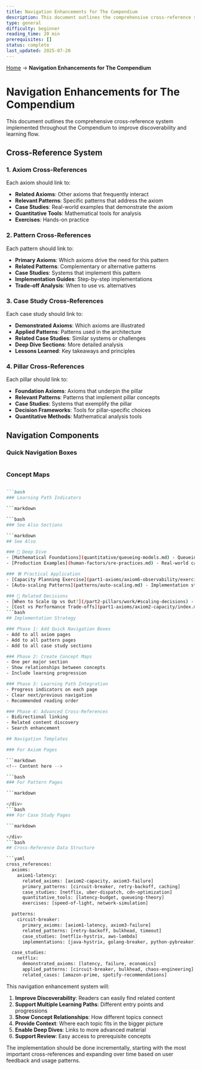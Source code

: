 ```yaml
---
title: Navigation Enhancements for The Compendium
description: This document outlines the comprehensive cross-reference system implemented throughout the Compendium to improve discoverability and learning flow.
type: general
difficulty: beginner
reading_time: 20 min
prerequisites: []
status: complete
last_updated: 2025-07-20
---
```


<!-- Navigation -->
[Home](/) → **Navigation Enhancements for The Compendium**

# Navigation Enhancements for The Compendium

This document outlines the comprehensive cross-reference system implemented throughout the Compendium to improve discoverability and learning flow.

## Cross-Reference System

### 1. Axiom Cross-References

Each axiom should link to:
- **Related Axioms**: Other axioms that frequently interact
- **Relevant Patterns**: Specific patterns that address the axiom
- **Case Studies**: Real-world examples that demonstrate the axiom
- **Quantitative Tools**: Mathematical tools for analysis
- **Exercises**: Hands-on practice

### 2. Pattern Cross-References

Each pattern should link to:
- **Primary Axioms**: Which axioms drive the need for this pattern
- **Related Patterns**: Complementary or alternative patterns
- **Case Studies**: Systems that implement this pattern
- **Implementation Guides**: Step-by-step implementations
- **Trade-off Analysis**: When to use vs. alternatives

### 3. Case Study Cross-References

Each case study should link to:
- **Demonstrated Axioms**: Which axioms are illustrated
- **Applied Patterns**: Patterns used in the architecture
- **Related Case Studies**: Similar systems or challenges
- **Deep Dive Sections**: More detailed analysis
- **Lessons Learned**: Key takeaways and principles

### 4. Pillar Cross-References

Each pillar should link to:
- **Foundation Axioms**: Axioms that underpin the pillar
- **Relevant Patterns**: Patterns that implement pillar concepts
- **Case Studies**: Systems that exemplify the pillar
- **Decision Frameworks**: Tools for pillar-specific choices
- **Quantitative Methods**: Mathematical analysis tools

## Navigation Components

### Quick Navigation Boxes

```markdown
```

### Concept Maps

```markdown

```bash
### Learning Path Indicators

```markdown

```bash
### See Also Sections

```markdown
## See Also

### 🔬 Deep Dive
- [Mathematical Foundations](quantitative/queueing-models.md) - Queueing theory for capacity planning
- [Production Examples](human-factors/sre-practices.md) - Real-world capacity management

### 🛠️ Practical Application
- [Capacity Planning Exercise](part1-axioms/axiom6-observability/exercises.md) - Hands-on practice
- [Auto-scaling Patterns](patterns/auto-scaling.md) - Implementation strategies

### 🎯 Related Decisions
- [When to Scale Up vs Out?](/part2-pillars/work/#scaling-decisions) - Architecture choices
- [Cost vs Performance Trade-offs](part1-axioms/axiom2-capacity/index.md) - Economic analysis
```bash
## Implementation Strategy

### Phase 1: Add Quick Navigation Boxes
- Add to all axiom pages
- Add to all pattern pages
- Add to all case study sections

### Phase 2: Create Concept Maps
- One per major section
- Show relationships between concepts
- Include learning progression

### Phase 3: Learning Path Integration
- Progress indicators on each page
- Clear next/previous navigation
- Recommended reading order

### Phase 4: Advanced Cross-References
- Bidirectional linking
- Related content discovery
- Search enhancement

## Navigation Templates

### For Axiom Pages

```markdown
<!-- Content here -->

```bash
### For Pattern Pages

```markdown

</div>
```bash
### For Case Study Pages

```markdown

</div>
```bash
## Cross-Reference Data Structure

```yaml
cross_references:
  axioms:
    axiom1-latency:
      related_axioms: [axiom2-capacity, axiom3-failure]
      primary_patterns: [circuit-breaker, retry-backoff, caching]
      case_studies: [netflix, uber-dispatch, cdn-optimization]
      quantitative_tools: [latency-budget, queueing-theory]
      exercises: [speed-of-light, network-simulation]

  patterns:
    circuit-breaker:
      primary_axioms: [axiom1-latency, axiom3-failure]
      related_patterns: [retry-backoff, bulkhead, timeout]
      case_studies: [netflix-hystrix, aws-lambda]
      implementations: [java-hystrix, golang-breaker, python-pybreaker]

  case_studies:
    netflix:
      demonstrated_axioms: [latency, failure, economics]
      applied_patterns: [circuit-breaker, bulkhead, chaos-engineering]
      related_cases: [amazon-prime, spotify-recommendations]
```

This navigation enhancement system will:

1. **Improve Discoverability**: Readers can easily find related content
2. **Support Multiple Learning Paths**: Different entry points and progressions
3. **Show Concept Relationships**: How different topics connect
4. **Provide Context**: Where each topic fits in the bigger picture
5. **Enable Deep Dives**: Links to more advanced material
6. **Support Review**: Easy access to prerequisite concepts

The implementation should be done incrementally, starting with the most important cross-references and expanding over time based on user feedback and usage patterns.
